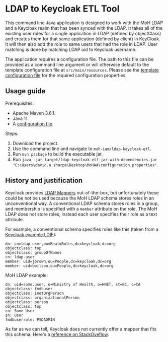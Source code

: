 # LDAP to Keycloak ETL Tool

This command line Java application is designed to work with the MoH LDAP and a Keycloak realm that has been synced with the LDAP. It takes all of the existing user roles for a single application in LDAP (defined by objectClass) and creates them for that same application (defined by client) in KeyCloak. It will then also add the role to same users that had the role in LDAP. User matching is done by matching LDAP uid to Keycloak username. 

The application requires a configuration file. The path to this file can be provided as a command line argument or will otherwise default to the template configuration file at `src/main/resources`. Please see the [template configuration file](https://github.com/bcgov/moh-iam/blob/master/ldap-keycloak-etl/src/main/resources/configuration.properties) for the required configuration properties. 

## Usage guide

Prerequisites:

* Apache Maven 3.6.1.
* Java 11.
* A [configuration file](https://github.com/bcgov/moh-iam/blob/master/ldap-keycloak-etl/src/main/resources/configuration.properties).

Steps:

1. Download the project.
2. Use the command line and navigate to `moh-iam/ldap-keycloak-etl`.
3. Run `mvn package` to build the executable jar.
4. Run `java -jar target/ldap-keycloak-etl-jar-with-dependencies.jar "C:\Users\david.a.sharpe\Desktop\MoHAA\configuration.properties"`.

## History and justification

Keycloak provides [LDAP Mappers](https://www.keycloak.org/docs/latest/server_admin/#_ldap_mappers) out-of-the-box, but unfortunately these could be not be used because the MoH LDAP schema stores roles in an unconventional way. A conventional LDAP schema stores roles in a group, and membership is specified with a `member` attribute on the role. The MoH LDAP does not store roles, instead each user specifies their role as a text attribute.

For example, a conventional schema specifies roles like this (taken from a [Keycloak example LDIF](https://github.com/keycloak/keycloak/blob/master/examples/ldap/ldap-example-users.ldif)):
```
dn: cn=ldap-user,ou=RealmRoles,dc=keycloak,dc=org
objectclass: top
objectclass: groupOfNames
cn: ldap-user
member: uid=jbrown,ou=People,dc=keycloak,dc=org
member: uid=bwilson,ou=People,dc=keycloak,dc=org
```

MoH LDAP example:
```
dn: uid=some.user, o=Ministry of Health, o=HNET, st=BC, c=CA
objectclass: fmdbuser
objectclass: inetOrgPerson
objectclass: organizationalPerson
objectclass: person
objectclass: top
cn: Some User
sn: User
fmdbuserrole: PSDADMIN
```

As far as we can tell, Keycloak does not currently offer a mapper that fits this schema. Here's a [reference on StackOveflow](https://stackoverflow.com/questions/41759579/map-ldap-specific-attribute-to-keycloak-roles).
